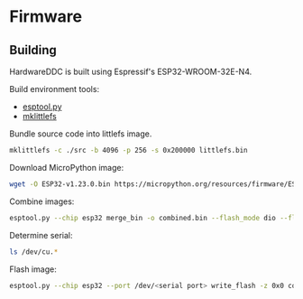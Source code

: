 # Firmware

## Building

HardwareDDC is built using Espressif's ESP32-WROOM-32E-N4.

Build environment tools:

- [esptool.py](https://github.com/espressif/esptool)
- [mklittlefs](https://github.com/earlephilhower/mklittlefs)

Bundle source code into littlefs image.

```bash
mklittlefs -c ./src -b 4096 -p 256 -s 0x200000 littlefs.bin
```

Download MicroPython image:

```bash
wget -O ESP32-v1.23.0.bin https://micropython.org/resources/firmware/ESP32_GENERIC-20240602-v1.23.0.bin
```

Combine images:

```bash
esptool.py --chip esp32 merge_bin -o combined.bin --flash_mode dio --flash_freq 40m --flash_size 4MB 0x1000 ESP320-v1.23.0-firmware.bin 0x200000 combined.bin
```

Determine serial:

```bash
ls /dev/cu.*
```

Flash image:

```bash
esptool.py --chip esp32 --port /dev/<serial port> write_flash -z 0x0 combined.bin
```
